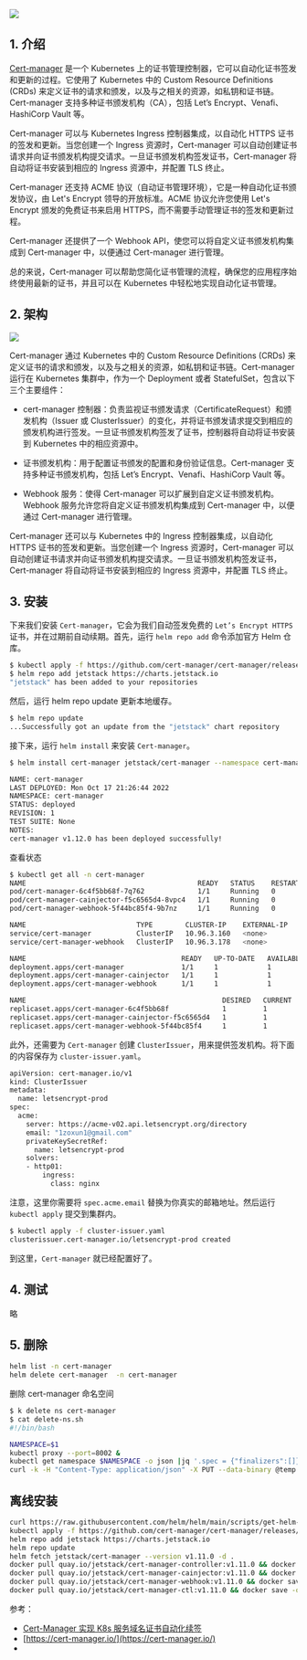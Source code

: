 ![](https://i-blog.csdnimg.cn/blog_migrate/1744ec13473e813566bb1409efb24636.png)




## 1. 介绍
[Cert-manager](https://cert-manager.io/) 是一个 Kubernetes 上的证书管理控制器，它可以自动化证书签发和更新的过程。它使用了 Kubernetes 中的 Custom Resource Definitions (CRDs) 来定义证书的请求和颁发，以及与之相关的资源，如私钥和证书链。Cert-manager 支持多种证书颁发机构（CA），包括 Let’s Encrypt、Venafi、HashiCorp Vault 等。

Cert-manager 可以与 Kubernetes Ingress 控制器集成，以自动化 HTTPS 证书的签发和更新。当您创建一个 Ingress 资源时，Cert-manager 可以自动创建证书请求并向证书颁发机构提交请求。一旦证书颁发机构签发证书，Cert-manager 将自动将证书安装到相应的 Ingress 资源中，并配置 TLS 终止。

Cert-manager 还支持 ACME 协议（自动证书管理环境），它是一种自动化证书颁发协议，由 Let's Encrypt 领导的开放标准。ACME 协议允许您使用 Let's Encrypt 颁发的免费证书来启用 HTTPS，而不需要手动管理证书的签发和更新过程。

Cert-manager 还提供了一个 Webhook API，使您可以将自定义证书颁发机构集成到 Cert-manager 中，以便通过 Cert-manager 进行管理。

总的来说，Cert-manager 可以帮助您简化证书管理的流程，确保您的应用程序始终使用最新的证书，并且可以在 Kubernetes 中轻松地实现自动化证书管理。


##  2. 架构
![](https://i-blog.csdnimg.cn/blog_migrate/5f4c443897aa04fe22e3c263859a6cb7.png)

Cert-manager 通过 Kubernetes 中的 Custom Resource Definitions (CRDs) 来定义证书的请求和颁发，以及与之相关的资源，如私钥和证书链。Cert-manager 运行在 Kubernetes 集群中，作为一个 Deployment 或者 StatefulSet，包含以下三个主要组件：

- cert-manager 控制器：负责监视证书颁发请求（CertificateRequest）和颁发机构（Issuer 或 ClusterIssuer）的变化，并将证书颁发请求提交到相应的颁发机构进行签发。一旦证书颁发机构签发了证书，控制器将自动将证书安装到 Kubernetes 中的相应资源中。

- 证书颁发机构：用于配置证书颁发的配置和身份验证信息。Cert-manager 支持多种证书颁发机构，包括 Let’s Encrypt、Venafi、HashiCorp Vault 等。

- Webhook 服务：使得 Cert-manager 可以扩展到自定义证书颁发机构。Webhook 服务允许您将自定义证书颁发机构集成到 Cert-manager 中，以便通过 Cert-manager 进行管理。

Cert-manager 还可以与 Kubernetes 中的 Ingress 控制器集成，以自动化 HTTPS 证书的签发和更新。当您创建一个 Ingress 资源时，Cert-manager 可以自动创建证书请求并向证书颁发机构提交请求。一旦证书颁发机构签发证书，Cert-manager 将自动将证书安装到相应的 Ingress 资源中，并配置 TLS 终止。
## 3. 安装 
下来我们安装 `Cert-manager`，它会为我们自动签发免费的 `Let’s Encrypt HTTPS` 证书，并在过期前自动续期。首先，运行 `helm repo add` 命令添加官方 Helm 仓库。


```bash
$ kubectl apply -f https://github.com/cert-manager/cert-manager/releases/download/v1.12.0/cert-manager.crds.yaml
$ helm repo add jetstack https://charts.jetstack.io
"jetstack" has been added to your repositories
```
然后，运行 helm repo update 更新本地缓存。

```bash
$ helm repo update
...Successfully got an update from the "jetstack" chart repository
```
接下来，运行 `helm install` 来安装 `Cert-manager`。

```bash
$ helm install cert-manager jetstack/cert-manager --namespace cert-manager --create-namespace --version v1.12.0 --set ingressShim.defaultIssuerName=letsencrypt-prod --set ingressShim.defaultIssuerKind=ClusterIssuer --set ingressShim.defaultIssuerGroup=cert-manager.io --set installCRDs=true

NAME: cert-manager
LAST DEPLOYED: Mon Oct 17 21:26:44 2022
NAMESPACE: cert-manager
STATUS: deployed
REVISION: 1
TEST SUITE: None
NOTES:
cert-manager v1.12.0 has been deployed successfully!
```
查看状态

```bash
$ kubectl get all -n cert-manager
NAME                                          READY   STATUS    RESTARTS   AGE
pod/cert-manager-6c4f5bb68f-7q762             1/1     Running   0          53s
pod/cert-manager-cainjector-f5c6565d4-8vpc4   1/1     Running   0          53s
pod/cert-manager-webhook-5f44bc85f4-9b7nz     1/1     Running   0          53s

NAME                           TYPE        CLUSTER-IP    EXTERNAL-IP   PORT(S)    AGE
service/cert-manager           ClusterIP   10.96.3.160   <none>        9402/TCP   53s
service/cert-manager-webhook   ClusterIP   10.96.3.178   <none>        443/TCP    53s

NAME                                      READY   UP-TO-DATE   AVAILABLE   AGE
deployment.apps/cert-manager              1/1     1            1           53s
deployment.apps/cert-manager-cainjector   1/1     1            1           53s
deployment.apps/cert-manager-webhook      1/1     1            1           53s

NAME                                                DESIRED   CURRENT   READY   AGE
replicaset.apps/cert-manager-6c4f5bb68f             1         1         1       53s
replicaset.apps/cert-manager-cainjector-f5c6565d4   1         1         1       53s
replicaset.apps/cert-manager-webhook-5f44bc85f4     1         1         1       53s

```

此外，还需要为 `Cert-manager` 创建 `ClusterIssuer`，用来提供签发机构。将下面的内容保存为 `cluster-issuer.yaml`。

```bash
apiVersion: cert-manager.io/v1
kind: ClusterIssuer
metadata:
  name: letsencrypt-prod
spec:
  acme:
    server: https://acme-v02.api.letsencrypt.org/directory
    email: "1zoxun1@gmail.com"
    privateKeySecretRef:
      name: letsencrypt-prod
    solvers:    
    - http01:
        ingress:
          class: nginx
```
注意，这里你需要将 `spec.acme.email` 替换为你真实的邮箱地址。然后运行 `kubectl apply` 提交到集群内。

```bash
$ kubectl apply -f cluster-issuer.yaml
clusterissuer.cert-manager.io/letsencrypt-prod created
```
到这里，`Cert-manager` 就已经配置好了。

## 4. 测试
略
##  5. 删除

```bash
helm list -n cert-manager
helm delete cert-manager  -n cert-manager
```
删除 cert-manager 命名空间

```bash
$ k delete ns cert-manager
$ cat delete-ns.sh
#!/bin/bash

NAMESPACE=$1
kubectl proxy --port=8002 &
kubectl get namespace $NAMESPACE -o json |jq '.spec = {"finalizers":[]}' >temp.json
curl -k -H "Content-Type: application/json" -X PUT --data-binary @temp.json 127.0.0.1:8002/api/v1/namespaces/$NAMESPACE/finalize
```


##  离线安装

```bash
curl https://raw.githubusercontent.com/helm/helm/main/scripts/get-helm-3 | bash
kubectl apply -f https://github.com/cert-manager/cert-manager/releases/download/v1.11.0/cert-manager.crds.yaml
helm repo add jetstack https://charts.jetstack.io
helm repo update
helm fetch jetstack/cert-manager --version v1.11.0 -d .
docker pull quay.io/jetstack/cert-manager-controller:v1.11.0 && docker save -o cert-manager-controller-v1.11.0.tar quay.io/jetstack/cert-manager-controller:v1.11.0
docker pull quay.io/jetstack/cert-manager-cainjector:v1.11.0 && docker save -o cert-manager-cainjector-v1.11.0.tar quay.io/jetstack/cert-manager-cainjector:v1.11.0
docker pull quay.io/jetstack/cert-manager-webhook:v1.11.0 && docker save -o cert-manager-webhook-v1.11.0.tar quay.io/jetstack/cert-manager-webhook:v1.11.0
docker pull quay.io/jetstack/cert-manager-ctl:v1.11.0 && docker save -o cert-manager-ctl-v1.11.0.tar quay.io/jetstack/cert-manager-ctl:v1.11.0
```

参考：

- [Cert-Manager 实现 K8s 服务域名证书自动化续签](https://mp.weixin.qq.com/s/PjvqZZzRLb2n8iBy7__ZZg)
- [https://cert-manager.io/](https://cert-manager.io/)
- 
